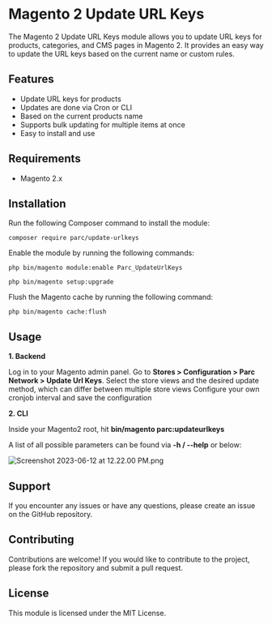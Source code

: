 # Magento 2 Update URL Keys

The Magento 2 Update URL Keys module allows you to update URL keys for products, categories, and CMS pages in Magento 2. It provides an easy way to update the URL keys based on the current name or custom rules.

## Features

- Update URL keys for products
- Updates are done via Cron or CLI
- Based on the current products name
- Supports bulk updating for multiple items at once
- Easy to install and use

## Requirements

- Magento 2.x

## Installation

Run the following Composer command to install the module:

```shell
composer require parc/update-urlkeys
```
Enable the module by running the following commands:

```shell
php bin/magento module:enable Parc_UpdateUrlKeys

php bin/magento setup:upgrade
```
Flush the Magento cache by running the following command:

```shell
php bin/magento cache:flush
```

## Usage

**1. Backend**

Log in to your Magento admin panel.
Go to **Stores > Configuration > Parc Network > Update Url Keys**.
Select the store views and the desired update method, 
which can differ between multiple store views
Configure your own cronjob interval and save the configuration


**2. CLI**
    
Inside your Magento2 root, hit **bin/magento parc:updateurlkeys**

A list of all possible parameters can be found via **-h / --help** or below:

![Screenshot 2023-06-12 at 12.22.00 PM.png](..%2F..%2F..%2F..%2F..%2F..%2FDesktop%2FScreenshot%202023-06-12%20at%2012.22.00%20PM.png)

## Support
If you encounter any issues or have any questions, please create an issue on the GitHub repository.

## Contributing
Contributions are welcome! If you would like to contribute to the project, please fork the repository and submit a pull request.

## License
This module is licensed under the MIT License.
